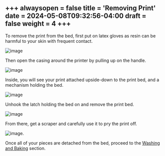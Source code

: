 +++
alwaysopen = false
title = 'Removing Print'
date = 2024-05-08T09:32:56-04:00
draft = false
weight = 4
+++
---

To remove the print from the bed, first put on latex gloves as resin can be harmful to your skin with frequent contact. 

![image](/images/31.png)

Then open the casing around the printer by pulling up on the handle.

![image](/images/32.png)

Inside, you will see your print attached upside-down to the print bed, and a mechanism holding the bed.

![image](/images/33.png)

Unhook the latch holding the bed on and remove the print bed.

![image](/images/34.png)

From there, get a scraper and carefully use it to pry the print off.

![image](/images/35.png).

Once all of your pieces are detached from the bed, proceed to the [Washing and Baking](https://cid.friendscentral.org/3dprinters/formlabs/washingandbaking/index.html) section.

